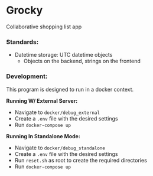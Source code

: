 # Grocky

Collaborative shopping list app

### Standards:

- Datetime storage: UTC datetime objects
  - Objects on the backend, strings on the frontend

### Development:

This program is designed to run in a docker context.

**Running W/ External Server:**
- Navigate to `docker/debug_external`
- Create a `.env` file with the desired settings
- Run `docker-compose up`

**Running In Standalone Mode:**
- Navigate to `docker/debug_standalone`
- Create a `.env` file with the desired settings
- Run `reset.sh` as root to create the required directories
- Run `docker-compose up`

